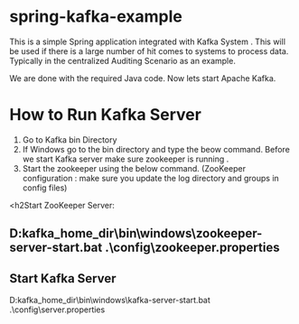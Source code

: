 # spring-kafka-example
This is a simple Spring application integrated with Kafka System . This will be used if there is a large number of hit comes to systems to process data. Typically in the centralized Auditing Scenario as an example.

We are done with the required Java code. Now lets start Apache Kafka. 

<h1> How to Run Kafka Server </h1>

1. Go to Kafka bin Directory 
2. If Windows go to the bin directory and type the beow command. Before we start Kafka server make sure zookeeper is running . 
3. Start the zookeeper using the below command. (ZooKeeper configuration : make sure you update the log directory and groups in config files)

<h2Start ZooKeeper Server:<h2>
D:kafka_home_dir\bin\windows\zookeeper-server-start.bat .\config\zookeeper.properties
  
 <h2> Start Kafka Server </h2>
 D:kafka_home_dir\bin\windows\kafka-server-start.bat .\config\server.properties
 
 
  


